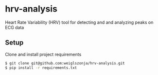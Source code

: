 # hrv-analysis
Heart Rate Variability (HRV) tool for detecting and and analyzing peaks on ECG data

## Setup
Clone and install project requirements

```bash
$ git clone git@github.com:weiglszonja/hrv-analysis.git
$ pip install -r requirements.txt
```